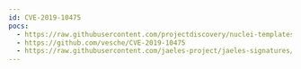 ```yaml
---
id: CVE-2019-10475
pocs:
  - https://raw.githubusercontent.com/projectdiscovery/nuclei-templates/master/cves/2019/CVE-2019-10475.yaml
  - https://github.com/vesche/CVE-2019-10475
  - https://raw.githubusercontent.com/jaeles-project/jaeles-signatures/master/cves/jenkins-xss-cve-2019-10475.yaml
---
```

